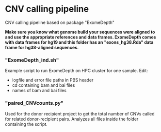 # CNV calling pipeline

CNV calling pipeline based on package "ExomeDepth"

**Make sure you know what genome build your sequences were aligned to and use the appropriate references and data frames. ExomeDepth comes with data frames for hg19 and this folder has an "exons_hg38.Rda" data frame for hg38-aligned sequences.**

### "ExomeDepth_ind.sh"

Example script to run ExomeDepth on HPC cluster for one sample. Edit: 

* logfile and error file paths in PBS header
* cd containing bam and bai files
* names of bam and bai files


### "paired_CNVcounts.py"

Used for the donor recipient project to get the total number of CNVs called for related donor-recipient pairs. Analyzes all files inside the folder containing the script. 
